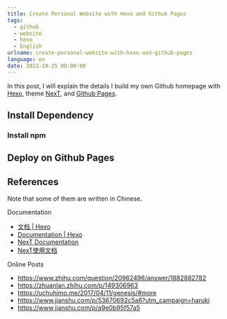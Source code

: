 ```yaml
---
title: Create Personal Website with Hexo and Github Pages
tags:
  - github
  - website
  - hexo
  - English
urlname: create-personal-website-with-hexo-and-github-pages
language: en
date: 2022-10-25 00:00:00
---
```


In this post, I will explain the details I build my own Github homepage with [Hexo](https://hexo.io), theme [NexT](),  and [Github Pages](https://pages.github.com).

<!--more-->

## Install Dependency

### Install npm

## Deploy on Github Pages

## References

Note that some of them are written in Chinese.

Documentation
- [文档 | Hexo](https://hexo.io/zh-cn/docs/)
- [Documentation | Hexo](https://hexo.io/docs/)
- [NexT Documentation](https://theme-next.js.org)
- [NexT使用文档](http://theme-next.iissnan.com)

Online Posts
- https://www.zhihu.com/question/20962496/answer/1882882782
- https://zhuanlan.zhihu.com/p/149306963
- https://uchuhimo.me/2017/04/11/genesis/#more
- https://www.jianshu.com/p/53670692c5a6?utm_campaign=haruki
- https://www.jianshu.com/p/a9e0b95f57a5